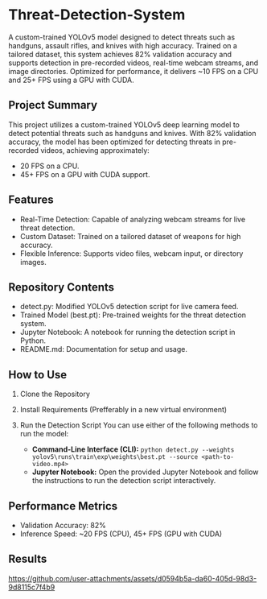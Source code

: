 # Threat-Detection-System
A custom-trained YOLOv5 model designed to detect threats such as handguns, assault rifles, and knives with high accuracy. Trained on a tailored dataset, this system achieves 82% validation accuracy and supports detection in pre-recorded videos, real-time webcam streams, and image directories. Optimized for performance, it delivers ~10 FPS on a CPU and 25+ FPS using a GPU with CUDA.
## Project Summary
This project utilizes a custom-trained YOLOv5 deep learning model to detect potential threats such as handguns and knives. With 82% validation accuracy, the model has been optimized for detecting threats in pre-recorded videos, achieving approximately:

- 20 FPS on a CPU.
- 45+ FPS on a GPU with CUDA support.

## Features
- Real-Time Detection: Capable of analyzing webcam streams for live threat detection.
- Custom Dataset: Trained on a tailored dataset of weapons for high accuracy.
- Flexible Inference: Supports video files, webcam input, or directory images.

## Repository Contents
- detect.py: Modified YOLOv5 detection script for live camera feed.
- Trained Model (best.pt): Pre-trained weights for the threat detection system.
- Jupyter Notebook: A notebook for running the detection script in Python.
- README.md: Documentation for setup and usage.

## How to Use
1. Clone the Repository
2. Install Requirements (Prefferably in a new virtual environment)
3. Run the Detection Script
You can use either of the following methods to run the model:

	- **Command-Line Interface (CLI):**   ```python detect.py --weights yolov5\runs\train\exp\weights\best.pt --source <path-to-video.mp4>```<br>
	- **Jupyter Notebook:** Open the provided Jupyter Notebook and follow the instructions to run the detection script interactively.


## Performance Metrics
- Validation Accuracy: 82%
- Inference Speed: ~20 FPS (CPU), 45+ FPS (GPU with CUDA)

## Results
https://github.com/user-attachments/assets/d0594b5a-da60-405d-98d3-9d8115c7f4b9


